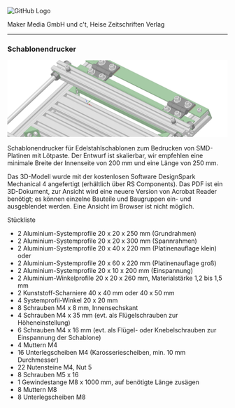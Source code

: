 ![GitHub Logo](http://www.heise.de/make/icons/make_logo.png)

Maker Media GmbH und c't, Heise Zeitschriften Verlag

***

### Schablonendrucker


![Picture](https://github.com/MakeMagazinDE/Schablonendrucker/blob/master/aufm.png)

Schablonendrucker für Edelstahlschablonen zum Bedrucken von SMD-Platinen mit Lötpaste. Der Entwurf ist skalierbar, wir empfehlen eine minimale Breite der Innenseite von 200 mm und eine Länge von 250 mm.

Das 3D-Modell wurde mit der kostenlosen Software DesignSpark Mechanical 4 angefertigt (erhältlich über RS Components). Das PDF ist ein 3D-Dokument, zur Ansicht wird eine neuere Version von Acrobat Reader benötigt; es können einzelne Bauteile und Baugruppen ein- und ausgeblendet werden. Eine Ansicht im Browser ist nicht möglich.

Stückliste

- 2 Aluminium-Systemprofile 20 x 20 x 250 mm (Grundrahmen)
- 2 Aluminium-Systemprofile 20 x 20 x 300 mm (Spannrahmen)
- 2 Aluminium-Systemprofile 20 x 40 x 220 mm (Platinenauflage klein) oder
- 2 Aluminium-Systemprofile 20 x 60 x 220 mm (Platinenauflage groß)
- 2 Aluminium-Systemprofile 20 x 10 x 200 mm (Einspannung)
- 2 Aluminium-Winkelprofile 20 x 20 x 260 mm, Materialstärke 1,2 bis 1,5 mm
- 2 Kunststoff-Scharniere 40 x 40 mm oder 40 x 50 mm
- 4 Systemprofil-Winkel 20 x 20 mm
- 8 Schrauben M4 x 8 mm, Innensechskant
- 4 Schrauben M4 x 35 mm (evt. als Flügelschrauben zur Höheneinstellung)
- 6 Schrauben M4 x 16 mm (evt. als Flügel- oder Knebelschrauben zur Einspannung der Schablone)
- 4 Muttern M4 
- 16 Unterlegscheiben M4 (Karosseriescheiben, min. 10 mm Durchmesser)
- 22 Nutensteine M4, Nut 5
- 8 Schrauben M5 x 16
- 1 Gewindestange M8 x 1000 mm, auf benötigte Länge zusägen
- 8 Muttern M8
- 8 Unterlegscheiben M8
